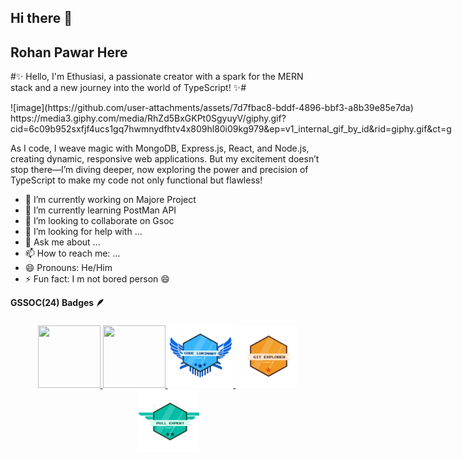 ## Hi there 👋

## Rohan Pawar Here 


#✨ Hello, I'm Ethusiasi, a passionate creator with a spark for the MERN stack and a new journey into the world of TypeScript! ✨#
<div style="display:flex">
![image](https://github.com/user-attachments/assets/7d7fbac8-bddf-4896-bbf3-a8b39e85e7da)  https://media3.giphy.com/media/RhZd5BxGKPt0SgyuyV/giphy.gif?cid=6c09b952sxfjf4ucs1gq7hwmnydfhtv4x809hl80i09kg979&ep=v1_internal_gif_by_id&rid=giphy.gif&ct=g

</div>

As I code, I weave magic with MongoDB, Express.js, React, and Node.js, creating dynamic, responsive web applications. But my excitement doesn’t stop there—I’m diving deeper, now exploring the power and precision of TypeScript to make my code not only functional but flawless!


- 🔭 I’m currently working on Majore Project
- 🌱 I’m currently learning PostMan API
- 👯 I’m looking to collaborate on Gsoc
- 🤔 I’m looking for help with ...
- 💬 Ask me about ...
- 📫 How to reach me: ...
- 😄 Pronouns: He/Him
- ⚡ Fun fact: I m not bored person 😄



 <summary><b>GSSOC(24) Badges 🪶</b></summary><br>
<div style='display:flex; align-items:center; gap: 10px;' align='center'><a href="https://gssoc.girlscript.tech/leaderboard">
<img src="https://raw.githubusercontent.com/GSSoC24/Postman-Challenge/main/docs/assets/Postman%20White.png" width="100px" height="100px" />
<img src="https://raw.githubusercontent.com/GSSoC24/Hack-Web3Conf/refs/heads/main/assets/Hack-Web3Conf%202024%20Badge%20(2).png" width="100px" height="100px" />
<img src="https://raw.githubusercontent.com/GSSoC24/Contributor/refs/heads/main/assets/Code%20Luminary.png" width="105px" height="105px" />
  <img src="https://raw.githubusercontent.com/GSSoC24/Contributor/refs/heads/main/assets/Git%20Explorer.png" width="100px" height="100px" />
  <img src="https://raw.githubusercontent.com/GSSoC24/Contributor/refs/heads/main/assets/Pull%20Expert.png" width="100px" height="100px" />
  </a>
</div>
